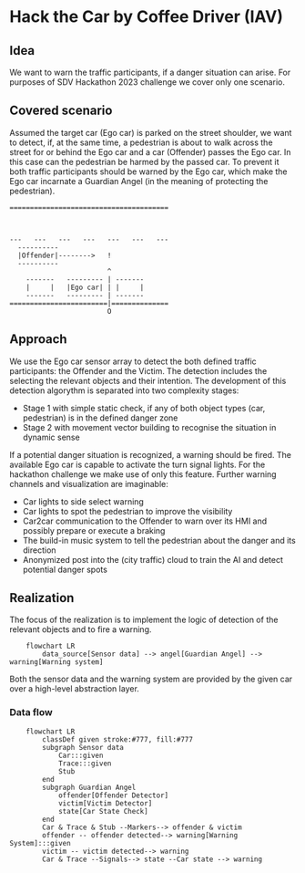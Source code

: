 # Hack the Car by Coffee Driver (IAV)

## Idea

We want to warn the traffic participants, if a danger situation can arise. 
For purposes of SDV Hackathon 2023 challenge we cover only one scenario.

## Covered scenario

Assumed the target car (Ego car) is parked on the street shoulder, we want to detect, 
if, at the same time, a pedestrian is about to walk across the street for or behind the Ego car
and a car (Offender) passes the Ego car.
In this case can the pedestrian be harmed by the passed car.
To prevent it both traffic participants should be warned by the Ego car,
which make the Ego car incarnate a Guardian Angel (in the meaning of protecting the pedestrian).

```
=======================================



---   ---   ---   ---   ---   ---   ---
  ----------
  |Offender|-------->   !
  ----------
                        ^
    -------   --------- | -------
    |     |   |Ego car| | |     |
    -------   --------- | -------
========================|==============
                        O
```

## Approach

We use the Ego car sensor array to detect the both defined traffic participants:
the Offender and the Victim.
The detection includes the selecting the relevant objects and their intention.
The development of this detection algorythm is separated into two complexity stages:

- Stage 1 with simple static check, if any of both object types (car, pedestrian) is in the defined danger zone
- Stage 2 with movement vector building to recognise the situation in dynamic sense

If a potential danger situation is recognized, a warning should be fired.
The available Ego car is capable to activate the turn signal lights.
For the hackathon challenge we make use of only this feature.
Further warning channels and visualization are imaginable:

- Car lights to side select warning
- Car lights to spot the pedestrian to improve the visibility
- Car2car communication to the Offender to warn over its HMI and possibly prepare or execute a braking
- The build-in music system to tell the pedestrian about the danger and its direction
- Anonymized post into the (city traffic) cloud to train the AI and detect potential danger spots

## Realization

The focus of the realization is to implement the logic of detection of the relevant objects and to fire a warning.

```mermaid
    flowchart LR
        data_source[Sensor data] --> angel[Guardian Angel] --> warning[Warning system]
```

Both the sensor data and the warning system are provided by the given car over a high-level abstraction layer.

### Data flow

```mermaid
    flowchart LR
        classDef given stroke:#777, fill:#777
        subgraph Sensor data 
            Car:::given
            Trace:::given
            Stub
        end
        subgraph Guardian Angel 
            offender[Offender Detector]
            victim[Victim Detector]
            state[Car State Check]
        end
        Car & Trace & Stub --Markers--> offender & victim
        offender -- offender detected--> warning[Warning System]:::given
        victim -- victim detected--> warning
        Car & Trace --Signals--> state --Car state --> warning
```
